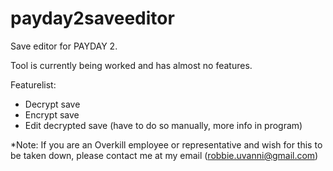 payday2saveeditor
=================

Save editor for PAYDAY 2.


Tool is currently being worked and has almost no features.

Featurelist:
  - Decrypt save
  - Encrypt save
  - Edit decrypted save (have to do so manually, more info in program)

*Note: If you are an Overkill employee or representative and wish for this to be taken down, please contact me at my email (robbie.uvanni@gmail.com)
